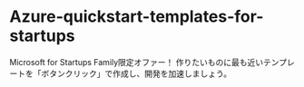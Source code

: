 # Azure-quickstart-templates-for-startups
Microsoft for Startups Family限定オファー！ 作りたいものに最も近いテンプレートを「ボタンクリック」で作成し、開発を加速しましょう。
